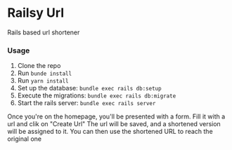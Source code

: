 # Railsy Url
Rails based url shortener

### Usage

1. Clone the repo
2. Run `bunde install`
3. Run `yarn install`
4. Set up the database: `bundle exec rails db:setup`
5. Execute the migrations: `bundle exec rails db:migrate`
6. Start the rails server: `bundle exec rails server`

Once you're on the homepage, you'll be presented with a form. Fill it with a url and clik on "Create Url"
The url will be saved, and a shortened version will be assigned to it.
You can then use the shortened URL to reach the original one
